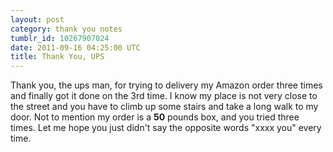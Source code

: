 ```yaml
---
layout: post
category: thank you notes
tumblr_id: 10267907024
date: 2011-09-16 04:25:00 UTC
title: Thank You, UPS
---
```


<p>Thank you, the ups man, for trying to delivery my Amazon order three times and finally got it done on the 3rd time. I know my place is not very close to the street and you have to climb up some stairs and take a long walk to my door. Not to mention my order is a <strong>50</strong> pounds box, and you tried three times. Let me hope you just didn't say the opposite words "xxxx you" every time.</p> 
